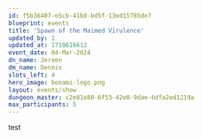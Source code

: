 ```yaml
---
id: f5b36407-e5cb-41bd-bd5f-13ed15785de7
blueprint: events
title: 'Spawn of the Maimed Virulence'
updated_by: 1
updated_at: 1710616612
event_date: 04-Mar-2024
dn_name: Jeroen
dm_name: Dennis
slots_left: 4
hero_image: bonami-logo.png
layout: events/show
dungeon_master: c2e81e80-6f53-42e0-9dae-6dfa2ed1219a
max_participants: 5
---
```

test